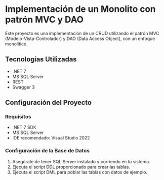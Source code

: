 # Implementación de un Monolito con patrón MVC y DAO

Este proyecto es una implementación de un CRUD utilizando el patrón MVC (Modelo-Vista-Controlador) y DAO (Data Access Object), con un enfoque monolítico.

## Tecnologías Utilizadas

- .NET 7
- MS SQL Server
- REST
- Swagger 3

## Configuración del Proyecto

### Requisitos

- .NET 7 SDK
- MS SQL Server
- IDE recomendado: Visual Studio 2022

### Configuración de la Base de Datos

1. Asegúrate de tener SQL Server instalado y corriendo en tu sistema.
2. Ejecuta el script DDL proporcionado para crear las tablas.
3. Ejecuta el script DML para poblar las tablas con datos de ejemplo.
